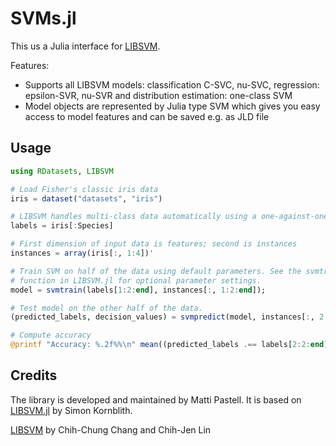 # SVMs.jl

This us a Julia interface for [LIBSVM](http://www.csie.ntu.edu.tw/~cjlin/libsvm/).

Features:
* Supports all LIBSVM models: classification C-SVC, nu-SVC, regression: epsilon-SVR, nu-SVR
    and distribution estimation: one-class SVM
* Model objects are represented by Julia type SVM which gives you easy
  access to model features and can be saved e.g. as JLD file

## Usage

```julia
using RDatasets, LIBSVM

# Load Fisher's classic iris data
iris = dataset("datasets", "iris")

# LIBSVM handles multi-class data automatically using a one-against-one strategy
labels = iris[:Species]

# First dimension of input data is features; second is instances
instances = array(iris[:, 1:4])'

# Train SVM on half of the data using default parameters. See the svmtrain
# function in LIBSVM.jl for optional parameter settings.
model = svmtrain(labels[1:2:end], instances[:, 1:2:end]);

# Test model on the other half of the data.
(predicted_labels, decision_values) = svmpredict(model, instances[:, 2:2:end]);

# Compute accuracy
@printf "Accuracy: %.2f%%\n" mean((predicted_labels .== labels[2:2:end]))*100
```

## Credits

The library is developed and maintained by Matti Pastell. It is
based on [LIBSVM.jl](https://github.com/simonster/LIBSVM.jl) by Simon Kornblith.

[LIBSVM](http://www.csie.ntu.edu.tw/~cjlin/libsvm/) by Chih-Chung Chang and Chih-Jen Lin
